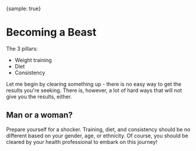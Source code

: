 {sample: true}

# Becoming a Beast

The 3 pillars:

- Weight training
- Diet
- Consistency

Let me begin by clearing something up - there is no easy way to get the results you're seeking. There is, however, a lot of hard ways that will not give you the results, either.

## Man or a woman?

Prepare yourself for a shocker. Training, diet, and consistency should be no different based on your gender, age, or ethnicity. Of course, you should be cleared by your health professional to embark on this journey!
